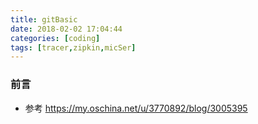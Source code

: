 ```yaml
---
title: gitBasic
date: 2018-02-02 17:04:44
categories: [coding]
tags: [tracer,zipkin,micSer]
---
```


### 前言

* 参考 https://my.oschina.net/u/3770892/blog/3005395